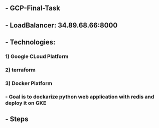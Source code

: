 ## - GCP-Final-Task
## - LoadBalancer:  34.89.68.66:8000 
## - Technologies:
### 1) Google CLoud Platform
### 2) terraform
### 3) Docker Platform
### - Goal is to dockarize python web application with redis and deploy it on GKE
## - Steps


